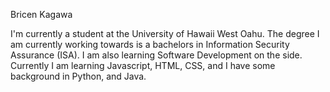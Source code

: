 Bricen Kagawa

I'm currently a student at the University of Hawaii West Oahu. 
The degree I am currently working towards is a bachelors in Information Security Assurance (ISA). 
I am also learning Software Development on the side. Currently 
I am learning Javascript, HTML, CSS, and I have some background in Python, and Java. 

<!---
SquidBK/SquidBK is a ✨ special ✨ repository because its `README.md` (this file) appears on your GitHub profile.
You can click the Preview link to take a look at your changes.
--->
